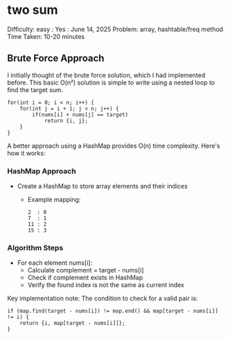 # two sum

Difficulty: easy
 : Yes
: June 14, 2025
Problem: array, hashtable/freq method
Time Taken: 10-20 minutes

## Brute Force Approach

I initially thought of the brute force solution, which I had implemented before. This basic O(n²) solution is simple to write using a nested loop to find the target sum.

```
for(int i = 0; i < n; i++) {
    for(int j = i + 1; j < n; j++) {
        if(nums[i] + nums[j] == target)
            return {i, j};
    }
}
```

A better approach using a HashMap provides O(n) time complexity. Here's how it works:

### HashMap Approach

- Create a HashMap to store array elements and their indices
    - Example mapping:
        
        ```
        2  : 0
        7  : 1
        11 : 2
        15 : 3
        ```
        

### Algorithm Steps

- For each element nums[i]:
    - Calculate complement = target - nums[i]
    - Check if complement exists in HashMap
    - Verify the found index is not the same as current index

Key implementation note: The condition to check for a valid pair is:

```
if (map.find(target - nums[i]) != map.end() && map[target - nums[i]] != i) {
    return {i, map[target - nums[i]]};
}
```